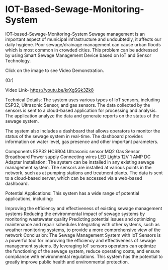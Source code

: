 # IOT-Based-Sewage-Monitoring-System

IOT-based-Sewage-Monitoring-System
Sewage management is an important aspect of municipal infrastructure and undoubtedly, it affects our daily hygiene. Poor sewage/drainage management can cause urban floods which is most common in crowded cities. This problem can be addressed by using Smart Sewage Management Device based on IoT and Sensor Technology.

Click on the image to see Video Demonstration.

(Or)

Video Link- https://youtu.be/krXgSGk3Zk8



Technical Details:
The system uses various types of IoT sensors, including ESP32, Ultrasonic Sensor, and gas sensors. The data collected by the sensors is sent to a cloud-based application for processing and analysis. The application analyze the data and generate reports on the status of the sewage system.

The system also includes a dashboard that allows operators to monitor the status of the sewage system in real-time. The dashboard provides information on water level, gas presence and other important parameters.

Components
ESP32
HCSR04 Ultrasonic sensor
MQ2 Gas Sensor
Breadboard Power supply
Connecting wires
LED Lights
12V 1 AMP DC Adapter
Installation:
The system can be installed in any existing sewage management system. The sensors are installed at various points in the network, such as at pumping stations and treatment plants. The data is sent to a cloud-based server, which can be accessed via a web-based dashboard.

Potential Applications:
This system has a wide range of potential applications, including:

Improving the efficiency and effectiveness of existing sewage management systems
Reducing the environmental impact of sewage systems by monitoring wastewater quality
Predicting potential issues and optimizing maintenance and repair schedules
Integrating with other systems, such as weather monitoring systems, to provide a more comprehensive view of the network
Conclusion:
The Sewage Management System with IoT Sensors is a powerful tool for improving the efficiency and effectiveness of sewage management systems. By leveraging IoT sensors operators can optimize the functioning of the sewage system, reduce operating costs, and ensure compliance with environmental regulations. This system has the potential to greatly improve public health and environmental protection.
